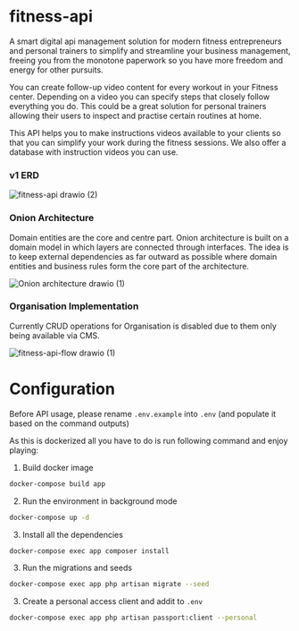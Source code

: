 # fitness-api

A smart digital api management solution for modern fitness entrepreneurs and personal trainers to simplify and streamline your business management, freeing you from the monotone paperwork so you have more freedom and energy for other pursuits.

You can create follow-up video content for every workout in your Fitness center. Depending on a video you can specify steps that closely follow everything you do. This could be a great solution for personal trainers allowing their users to inspect and practise certain routines at home.

This API helps you to make instructions videos available to your clients so that you can simplify your work during the fitness sessions. We also offer a database with instruction videos you can use.

### v1 ERD

![fitness-api drawio (2)](https://user-images.githubusercontent.com/22980168/216581867-a9a21fa1-7081-4575-ade1-80abb72b59d2.png)

### Onion Architecture
Domain entities are the core and centre part. Onion architecture is built on a domain model in which layers are connected through interfaces. 
The idea is to keep external dependencies as far outward as possible where domain entities and business rules form the core part of the architecture.

![Onion architecture drawio (1)](https://user-images.githubusercontent.com/22980168/215732848-459b243a-d977-4953-8e26-85ce6bc0a886.png)
### Organisation Implementation

Currently CRUD operations for Organisation is disabled due to them only being available via CMS.

![fitness-api-flow drawio (1)](https://user-images.githubusercontent.com/22980168/215733005-1683ab0c-20dd-454a-855c-f8ddee669803.png)

# Configuration

Before API usage, please rename `.env.example` into `.env` (and populate it based on the command outputs)

As this is dockerized all you have to do is run following command and enjoy playing:
1. Build docker image
```bash
docker-compose build app
````
2. Run the environment in background mode
```bash
docker-compose up -d
````
3. Install all the dependencies
```bash
docker-compose exec app composer install
````
3. Run the migrations and seeds
```bash
docker-compose exec app php artisan migrate --seed
````
3. Create a personal access client and addit to `.env`
```bash
docker-compose exec app php artisan passport:client --personal
````

